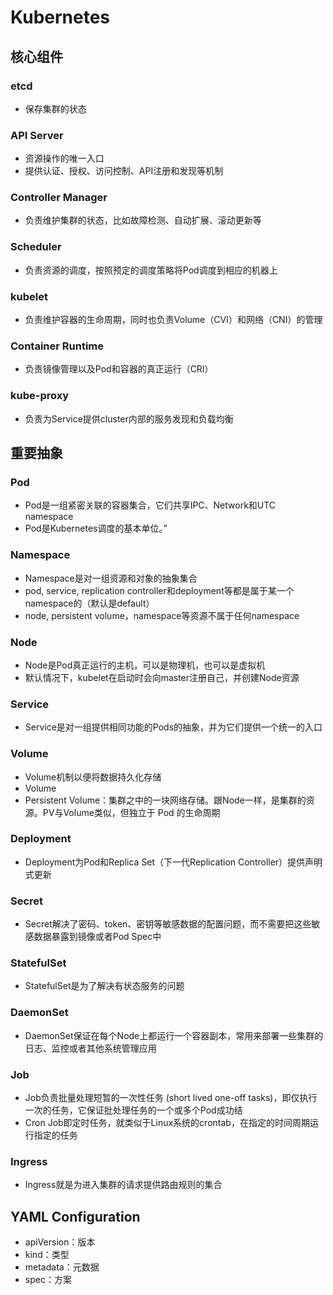 # Kubernetes

## 核心组件

### etcd

- 保存集群的状态

### API Server

- 资源操作的唯一入口
- 提供认证、授权、访问控制、API注册和发现等机制

### Controller Manager

- 负责维护集群的状态，比如故障检测、自动扩展、滚动更新等

### Scheduler

- 负责资源的调度，按照预定的调度策略将Pod调度到相应的机器上

### kubelet

- 负责维护容器的生命周期，同时也负责Volume（CVI）和网络（CNI）的管理

### Container Runtime

- 负责镜像管理以及Pod和容器的真正运行（CRI）

### kube-proxy

- 负责为Service提供cluster内部的服务发现和负载均衡

## 重要抽象

### Pod

- Pod是一组紧密关联的容器集合，它们共享IPC、Network和UTC namespace
- Pod是Kubernetes调度的基本单位。”

### Namespace

- Namespace是对一组资源和对象的抽象集合
- pod, service, replication controller和deployment等都是属于某一个namespace的（默认是default）
- node, persistent volume，namespace等资源不属于任何namespace

### Node

- Node是Pod真正运行的主机，可以是物理机，也可以是虚拟机
- 默认情况下，kubelet在启动时会向master注册自己，并创建Node资源

### Service

- Service是对一组提供相同功能的Pods的抽象，并为它们提供一个统一的入口

### Volume

- Volume机制以便将数据持久化存储
- Volume
- Persistent Volume：集群之中的一块网络存储。跟Node一样，是集群的资源。PV与Volume类似，但独立于 Pod 的生命周期

### Deployment

- Deployment为Pod和Replica Set（下一代Replication Controller）提供声明式更新

### Secret

- Secret解决了密码、token、密钥等敏感数据的配置问题，而不需要把这些敏感数据暴露到镜像或者Pod Spec中

### StatefulSet

- StatefulSet是为了解决有状态服务的问题

### DaemonSet

- DaemonSet保证在每个Node上都运行一个容器副本，常用来部署一些集群的日志、监控或者其他系统管理应用

### Job

- Job负责批量处理短暂的一次性任务 (short lived one-off tasks)，即仅执行一次的任务，它保证批处理任务的一个或多个Pod成功结
- Cron Job即定时任务，就类似于Linux系统的crontab，在指定的时间周期运行指定的任务

### Ingress

- Ingress就是为进入集群的请求提供路由规则的集合

## YAML Configuration

- apiVersion：版本
- kind：类型
- metadata：元数据
- spec：方案